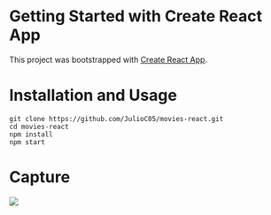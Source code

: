 # Getting Started with Create React App

This project was bootstrapped with [Create React App](https://github.com/facebook/create-react-app).

# Installation and Usage

```
git clone https://github.com/JulioC05/movies-react.git
cd movies-react
npm install
npm start
```

# Capture
<p><img src="https://i.imgur.com/WNzML7P.png"><p>


